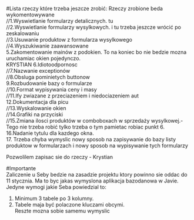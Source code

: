 #Lista rzeczy które trzeba jeszcze zrobić:
Rzeczy zrobione beda wykomentowywane<br>
//1.Wyswietlanie formularzy detalicznych. tu<br>
//2.Wyswietlanie formularzy wysylkowych. i tu trzeba jeszcze wrócić po zeskalowaniu<br>
//3.Usuwanie produktow z formularza wysylkowego<br>
//4.Wyszukiwanie zaawansowane<br> 
5.Zakomentowanie mainów z podokien. To na koniec bo nie bedzie mozna uruchamiac okien pojedynczo.<br>
KRYSTIAN 6.Idiotoodpornosc<br> 
//7.Nazwanie exceptionów<br>
//8.Obsluga pominietych buttonow<br>
9.Rozbudowanie bazy o formularze<br>
//10.Format wypisywania ceny i masy<br>
//11.Ify zwiazane z przeciazeniem i niedociazeniem aut<br>
12.Dokumentacja dla picu<br>
//13.Wyskalowanie okien<br>
//14.Grafiki na przyciski<br>
//15.Zmiana ilosci produktów w comboboxach w sprzedaży wysylkowej.- Tego nie trzeba robić tylko trzeba o tym pamietac robiac punkt 6.<br>
16.Nadanie tytulu dla kazdego okna.<br>
17. Trzeba chyba wymyslic nowy sposob na zapisywanie do bazy listy produktow w formularzach i nowy sposob na wypisywanie tych formularzy<br>

Pozwolilem zapisac sie do rzeczy - Krystian<br>

#Importante<br>
Zaliczenie u Seby bedzie na zasadzie projektu ktory powinno sie oddac do 11 stycznia. Ma to byc jakas wymyslona aplikacja bazodanowa w Javie. Jedyne wymogi jakie Seba powiedzial to:<br>
1. Minimum 3 tabele po 3 kolumny.<br>
2. Tabele maja być polaczone kluczami obcymi.<br>
Reszte mozna sobie samemu wymyslic<br>


